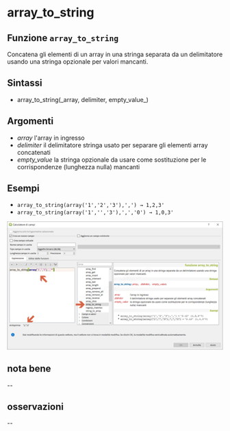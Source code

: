 # array\_to\_string

## Funzione `array_to_string`

Concatena gli elementi di un array in una stringa separata da un delimitatore usando una stringa opzionale per valori mancanti.

## Sintassi

* array_to\_string\(\_array, delimiter, empty\_value_\)

## Argomenti

* _array_ l'array in ingresso
* _delimiter_ il delimitatore stringa usato per separare gli elementi array concatenati
* _empty\_value_ la stringa opzionale da usare come sostituzione per le corrispondenze \(lunghezza nulla\) mancanti

## Esempi

* `array_to_string(array('1','2','3'),',') → 1,2,3'`
* `array_to_string(array('1','','3'),',','0') → 1,0,3'`

![](../../../.gitbook/assets/array_to_string1%20%281%29.png)

## nota bene

--

## osservazioni

--

